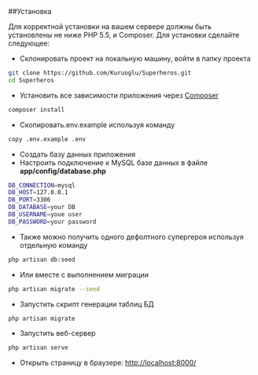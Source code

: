 
##Установка

Для корректной установки на вашем сервере должны быть установлены не ниже PHP 5.5,  и Composer.
Для установки сделайте следующее:

- Склонировать проект на локальную машину, войти в папку проекта
```bash
git clone https://github.com/Kuruoglu/Superheros.git
cd Superheros
```
- Установить все зависимости приложения через [Composer](https://getcomposer.org/)
```bash
composer install
```
- Скопировать.env.example используя команду 
```bash
copy .env.example .env
```
- Создать базу данных приложения
- Настроить подключение к MySQL базе данных в файле **app/config/database.php**
```bash
DB_CONNECTION=mysql
DB_HOST=127.0.0.1
DB_PORT=3306
DB_DATABASE=your DB
DB_USERNAME=youe user
DB_PASSWORD=your password
```
- Также можно получить одного дефолтного супергероя используя отдельную команду
```bash
php artisan db:seed
```
- Или вместе с выполнением миграции
```bash
php artisan migrate --seed
```
- Запустить скрипт генерации таблиц БД
```bash
php artisan migrate
```
- Запустить веб-сервер
```bash
php artisan serve
```
- Открыть страницу в браузере: [http://localhost:8000/](http://localhost:8000/)